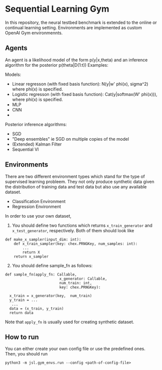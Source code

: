 # Sequential Learning Gym

In this repository, the neural testbed benchmark is extended to the online or continual learning setting. Environments are implemented as custom OpenAI Gym environmennts.

## Agents

An agent is a likelihood model of the form p(y|x,theta) and an inference algorithm for the posterior p(theta|D(1:t))
Examples:

Models:
- Linear regresson (with fixed basis function): N(y|w' phi(x), sigma^2) where phi(x) is specified.
- Logistic regresson (with fixed basis function): Cat(y|softmax(W' phi(x))),  where phi(x) is specified. 
- MLP
- CNN
-  
Posterior inference algorithms:

- SGD 
- "Deep ensembles" ie SGD on multiple copies of the model
- (Extended) Kalman Filter 
- Sequential VI

## Environments

There are two different environment types which stand for the type of supervised learning probleem. They not only produce synthetic data given the distribution of training data and test data but also use any available dataset.

- Classification Environment
- Regression Environment

In order to use your own dataset, 

1. You should define two functions which returns `x_train_generator` and  `x_test_generator`, respectively. Both of them should look like 

```
def make_x_sampler(input_dim: int):
    def x_train_sampler(key: chex.PRNGKey, num_samples: int):
        ...
        return X
    return x_sampler
```

2.  You should define sample_fn as follows:

```
def sample_fn(apply_fn: Callable,
                         x_generator: Callable,
                         num_train: int,
                         key: chex.PRNGKey):
                
  x_train = x_generator(key,  num_train)
  y_train = ...
   ...
  data = (x_train, y_train)
  return data
```
Note that `apply_fn` is usually used for creating synthetic dataset.

## How to run

You can either create your own config file or use the predefined ones. Then, you should run

```
python3 -m jsl.gym_envs.run --config <path-of-config-file>
```
